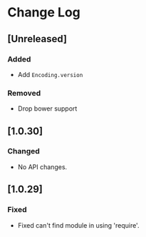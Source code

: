 # Change Log

## [Unreleased]

### Added

* Add `Encoding.version`

### Removed

* Drop bower support

## [1.0.30]

### Changed

* No API changes.

## [1.0.29]

### Fixed

* Fixed can't find module in using 'require'.
